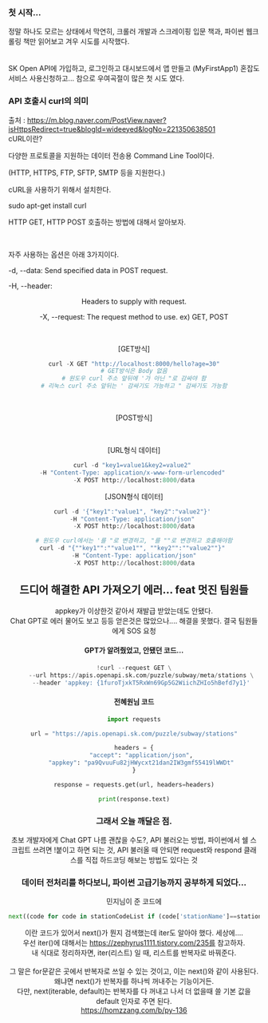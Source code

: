 ### 첫 시작...
정말 하나도 모르는 상태에서 막연히, 크롤러 개발과 스크레이핑 입문 책과, 파이썬 웹크롤링 책만 읽어보고 겨우 시도를 시작했다.  
<br><br>
SK Open API에 가입하고, 로그인하고 대시보드에서 앱 만들고 (MyFirstApp1) 혼잡도 서비스 사용신청하고... 참으로 우여곡절이 많은 첫 시도 였다.
### API 호출시 curl의 의미 
출처 : https://m.blog.naver.com/PostView.naver?isHttpsRedirect=true&blogId=wideeyed&logNo=221350638501  
cURL이란? 


다양한 프로토콜을 지원하는 데이터 전송용 Command Line Tool이다.

(HTTP, HTTPS, FTP, SFTP, SMTP 등을 지원한다.)

cURL을 사용하기 위해서 설치한다.

sudo apt-get install curl
​

HTTP GET, HTTP POST 호출하는 방법에 대해서 알아보자. 

​

자주 사용하는 옵션은 아래 3가지이다.

-d, --data: <data> Send specified data in POST request. 

-H, --header: <header> Headers to supply with request. 

-X, --request: The request method to use. ex) GET, POST

​

[GET방식]

```python
curl -X GET "http://localhost:8000/hello?age=30"
# GET방식은 Body 없음
# 원도우 curl 주소 앞뒤에 '가 아닌 "로 감싸야 함
# 리눅스 curl 주소 앞뒤는 ' 감싸기도 가능하고 " 감싸기도 가능함
```
​

[POST방식]

​

[URL형식 데이터]

```python
curl -d "key1=value1&key2=value2" 
-H "Content-Type: application/x-www-form-urlencoded" 
-X POST http://localhost:8000/data
```  
[JSON형식 데이터]

```python
curl -d '{"key1":"value1", "key2":"value2"}' 
-H "Content-Type: application/json" 
-X POST http://localhost:8000/data
```

```python
# 원도우 curl에서는 '를 "로 변경하고, "를 ""로 변경하고 호출해야함
curl -d "{""key1"":""value1"", ""key2"":""value2""}" 
-H "Content-Type: application/json"
-X POST http://localhost:8000/data
```

## 드디어 해결한 API 가져오기 에러... feat 멋진 팀원들
appkey가 이상한것 같아서 재발급 받았는데도 안됐다.<br>
Chat GPT로 에러 물어도 보고 등등 얻은것은 많았으나.... 해결을 못했다. 결국 팀원들에게 SOS 요청
#### **GPT가 알려줬었고, 안됐던 코드...**
```python
!curl --request GET \
    --url https://apis.openapi.sk.com/puzzle/subway/meta/stations \
    --header 'appkey: {1furoTjxkT5RxWn69Gp5G2WiichZHIo5hBefd7y1}'
```

#### 전혜원님 코드
```python
import requests

url = "https://apis.openapi.sk.com/puzzle/subway/stations"

headers = {
    "accept": "application/json",
    "appkey": "pa9QvuuFu82jHWycxt21dan2IW3gmf55419lWWDt"
}

response = requests.get(url, headers=headers)

print(response.text)
```

### **그래서 오늘 깨달은 점.**
초보 개발자에게 Chat GPT 나름 괜찮을 수도?, API 불러오는 방법, 파이썬에서 쉘 스크립트 쓰려면 !붙이고 하면 되는 것, API 불러올 때 안되면 request와 respond 클래스를 직접 하드코딩 해보는 방법도 있다는 것

### **데이터 전처리를 하다보니, 파이썬 고급기능까지 공부하게 되었다...**
민지님이 준 코드에
```python
next((code for code in stationCodeList if (code['stationName']==stationName and code['subwayLine']==subwayLine)),None)
```
이란 코드가 있어서 next()가 뭔지 검색했는데 iter도 알아야 했다. 세상에....<br>
우선 iter()에 대해서는 https://zephyrus1111.tistory.com/235를 참고하자.  
내 식대로 정리하자면, iter(리스트) 일 때, 리스트를 반복자로 바꿔준다.<br><br> 
그 말은 for문같은 곳에서 반복자로 쓰일 수 있는 것이고, 이는 next()와 같이 사용된다. 왜냐면 next()가 반복자를 하나씩 꺼내주는 기능이거든.  
다만, next(iterable, default)는 반복자를 다 꺼내고 나서 더 없을때 쓸 기본 값을 default 인자로 주면 된다.  
https://homzzang.com/b/py-136